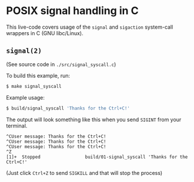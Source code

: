 # POSIX signal handling in C

This live-code covers usage of the `signal` and `sigaction` system-call wrappers in C (GNU libc/Linux).

## `signal(2)`

(See source code in `./src/signal_syscall.c`)

To build this example, run:
```bash
$ make signal_syscall
```

Example usage:
```bash
$ build/signal_syscall 'Thanks for the Ctrl+C!'
```

The output will look something like this when you send `SIGINT` from your terminal.
```
^CUser message: Thanks for the Ctrl+C!
^CUser message: Thanks for the Ctrl+C!
^CUser message: Thanks for the Ctrl+C!
^Z
[1]+  Stopped                 build/01-signal_syscall 'Thanks for the Ctrl+C!'
```

(Just click `Ctrl+Z` to send `SIGKILL` and that will stop the process)
